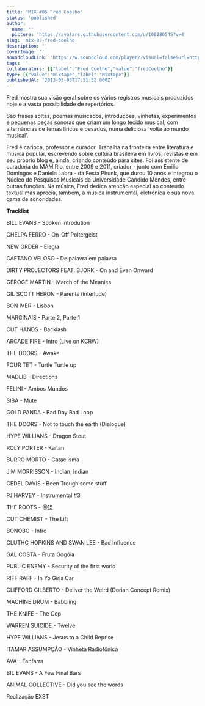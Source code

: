 ```yaml
---
title: 'MIX #05 Fred Coelho'
status: 'published'
author:
  name: ''
  picture: 'https://avatars.githubusercontent.com/u/106280545?v=4'
slug: 'mix-05-fred-coelho'
description: ''
coverImage: ''
soundcloudLink: 'https://w.soundcloud.com/player/?visual=false&url=http%3A%2F%2Fapi.soundcloud.com%2Ftracks%2F92235001&show_artwork=false&in=artesonora%2Fsets%2Fprogramas2013'
tags: ''
collaborators: [{"label":"Fred Coelho","value":"fredCoelho"}]
type: [{"value":"mixtape","label":"Mixtape"}]
publishedAt: '2013-05-03T17:51:52.000Z'
---
```


Fred mostra sua visão geral sobre os vários registros musicais produzidos hoje e a vasta possibilidade de repertórios.

São frases soltas, poemas musicados, introduções, vinhetas, experimentos e pequenas peças sonoras que criam um longo tecido musical, com alternâncias de temas líricos e pesados, numa deliciosa ‘volta ao mundo musical’.

Fred é carioca, professor e curador. Trabalha na fronteira entre literatura e música popular, escrevendo sobre cultura brasileira em livros, revistas e em seu próprio blog e, ainda, criando conteúdo para sites. Foi assistente de curadoria do MAM Rio, entre 2009 e 2011, criador - junto com Emilio Domingos e Daniela Labra - da Festa Phunk, que durou 10 anos e integrou o Núcleo de Pesquisas Musicais da Universidade Candido Mendes, entre outras funções. Na música, Fred dedica atenção especial ao conteúdo textual mas aprecia, também, a música instrumental, eletrônica e sua nova gama de sonoridades.

**Tracklist**

BILL EVANS - Spoken Introdution

CHELPA FERRO - On-Off Poltergeist

NEW ORDER - Elegia

CAETANO VELOSO - De palavra em palavra

DIRTY PROJECTORS FEAT. BJORK - On and Even Onward

GEROGE MARTIN - March of the Meanies

GIL SCOTT HERON - Parents (interlude)

BON IVER - Lisbon

MARGINAIS - Parte 2, Parte 1

CUT HANDS - Backlash

ARCADE FIRE - Intro (Live on KCRW)

THE DOORS - Awake

FOUR TET - Turtle Turtle up

MADLIB - Directions

FELINI - Ambos Mundos

SIBA - Mute

GOLD PANDA - Bad Day Bad Loop

THE DOORS - Not to touch the earth (Dialogue)

HYPE WILLIANS - Dragon Stout

ROLY PORTER - Kaitan

BURRO MORTO - Cataclisma

JIM MORRISSON - Indian, Indian

CEDEL DAVIS - Been Trough some stuff

PJ HARVEY - Instrumental [#3](https://soundcloud.com/tags/3)

THE ROOTS - @[15](https://soundcloud.com/15)

CUT CHEMIST - The Lift

BONOBO - Intro

CLUTHC HOPKINS AND SWAN LEE - Bad Influence

GAL COSTA - Fruta Gogóia

PUBLIC ENEMY - Security of the first world

RIFF RAFF - In Yo Girls Car

CLIFFORD GILBERTO - Deliver the Weird (Dorian Concept Remix)

MACHINE DRUM - Babbling

THE KNIFE - The Cop

WARREN SUICIDE - Twelve

HYPE WILLIANS - Jesus to a Child Reprise

ITAMAR ASSUMPÇÃO - Vinheta Radiofônica

AVA - Fanfarra

BIL EVANS - A Few Final Bars

ANIMAL COLLECTIVE - Did you see the words

Realização EXST